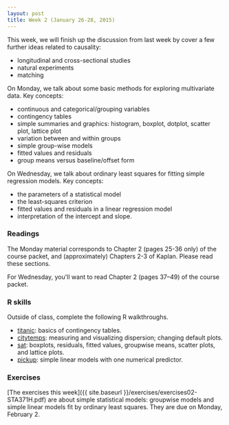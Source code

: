 ```yaml
---
layout: post
title: Week 2 (January 26-28, 2015)
---
```


This week, we will finish up the discussion from last week by cover a few further ideas related to causality:
* longitudinal and cross-sectional studies  
* natural experiments  
* matching

On Monday, we talk about some basic methods for exploring multivariate data. Key concepts:  
* continuous and categorical/grouping variables  
* contingency tables  
* simple summaries and graphics: histogram, boxplot, dotplot, scatter plot, lattice plot  
* variation between and within groups  
* simple group-wise models  
* fitted values and residuals  
* group means versus baseline/offset form  


On Wednesday, we talk about ordinary least squares for fitting simple regression models. Key concepts:    
* the parameters of a statistical model  
* the least-squares criterion  
* fitted values and residuals in a linear regression model  
* interpretation of the intercept and slope.  


### Readings

The Monday material corresponds to Chapter 2 (pages 25-36 only) of the course packet, and (approximately) Chapters 2-3 of Kaplan.  Please read these sections.

For Wednesday, you'll want to read Chapter 2 (pages 37–49) of the course packet.


### R skills

Outside of class, complete the following R walkthroughs.  
* [titanic](r/titanic/titanic.html): basics of contingency tables.  
* [citytemps](r/citytemps/citytemps.html): measuring and visualizing dispersion; changing default plots.  
* [sat](r/sat/sat.html): boxplots, residuals, fitted values, groupwise means, scatter plots, and lattice plots.
* [pickup](r/pickup/pickup.html): simple linear models with one numerical predictor.


### Exercises  
[The exercises this week]({{ site.baseurl }}/exercises/exercises02-STA371H.pdf) are about simple statistical models: groupwise models and simple linear models fit by ordinary least squares.  They are due on Monday, February 2.


